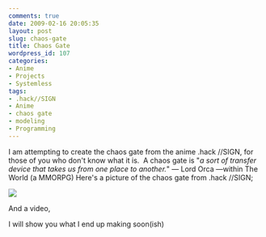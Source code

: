 ```yaml
---
comments: true
date: 2009-02-16 20:05:35
layout: post
slug: chaos-gate
title: Chaos Gate
wordpress_id: 107
categories:
- Anime
- Projects
- Systemless
tags:
- .hack//SIGN
- Anime
- chaos gate
- modeling
- Programming
---
```


I am attempting to create the chaos gate from the anime .hack //SIGN, for those of you who don't know what it is.  A chaos gate is "_a sort of transfer device that takes us from one place to another._" — Lord Orca —within The World (a MMORPG) Here's a picture of the chaos gate from .hack //SIGN;

[![](http://img136.imageshack.us/img136/4739/vlcsnap220303vs8.png)](http://img136.imageshack.us/img136/4739/vlcsnap220303vs8.png)

And a video,

I will show you what I end up making soon(ish)
